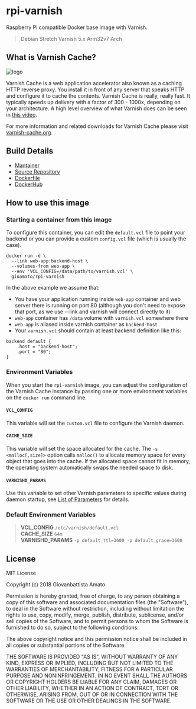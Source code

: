 # rpi-varnish

Raspberry Pi compatible Docker base image with Varnish.

> Debian Stretch
> Varnish 5.x
> Arm32v7 Arch

## What is Varnish Cache?

![logo](https://avatars3.githubusercontent.com/u/14977495?s=200&v=4)

Varnish Cache is a web application accelerator also known as a caching HTTP reverse proxy. You install it in front of any server that speaks HTTP and configure it to cache the contents. Varnish Cache is really, really fast. It typically speeds up delivery with a factor of 300 - 1000x, depending on your architecture. A high level overview of what Varnish does can be seen in [this video](https://www.youtube.com/watch?v=fGD14ChpcL4).

For more information and related downloads for Varnish Cache please visit [varnish-cache.org](https://varnish-cache.org/index.html).

## Build Details
- [Mantainer](https://github.com/gioamato)
- [Source Repository](https://github.com/gioamato/rpi-varnish)
- [Dockerfile](https://github.com/gioamato/rpi-varnish/blob/master/Dockerfile)
- [DockerHub](https://hub.docker.com/r/gioamato/rpi-varnish/)

## How to use this image

### Starting a container from this image

To configure this container, you can edit the `default.vcl` file to point your backend or you can provide a custom `config.vcl` file (which is usually the case).

```
docker run -d \
  --link web-app:backend-host \
  --volumes-from web-app \
  --env 'VCL_CONFIG=/data/path/to/varnish.vcl' \
  gioamato/rpi-varnish
```

In the above example we assume that:
* You have your application running inside `web-app` container and web server there is running on port 80 (although you don't need to expose that port, as we use --link and varnish will connect directly to it)
* `web-app` container has `/data` volume with `varnish.vcl` somewhere there
* `web-app` is aliased inside varnish container as `backend-host`
* Your `varnish.vcl` should contain at least backend definition like this:

```
backend default {
    .host = "backend-host";
    .port = "80";
}
```

### Environment Variables

When you start the `rpi-varnish` image, you can adjust the configuration of the Varnish Cache instance by passing one or more environment variables on the `docker run` command line.

#### `VCL_CONFIG`

This variable will set the `custom.vcl` file to configure the Varnish daemon.

#### `CACHE_SIZE`

This variable will set the space allocated for the cache. The `-s <malloc[,size]>` option calls `malloc()` to allocate memory space for every object that goes into the cache. If the allocated space cannot fit in memory, the operating system automatically swaps the needed space to disk.

#### `VARNISHD_PARAMS`

Use this variable to set other Varnish parameters to specific values during daemon startup, see [List of Parameters](https://varnish-cache.org/docs/4.1/reference/varnishd.html#list-of-parameters) for details.

### Default Environment Variables

> **VCL_CONFIG** `/etc/varnish/default.vcl`  
> **CACHE_SIZE** `64m`  
> **VARNISHD_PARAMS** `-p default_ttl=3600 -p default_grace=3600`

## License

MIT License

Copyright (c) 2018 Giovanbattista Amato

Permission is hereby granted, free of charge, to any person obtaining a copy
of this software and associated documentation files (the "Software"), to deal
in the Software without restriction, including without limitation the rights
to use, copy, modify, merge, publish, distribute, sublicense, and/or sell
copies of the Software, and to permit persons to whom the Software is
furnished to do so, subject to the following conditions:

The above copyright notice and this permission notice shall be included in all
copies or substantial portions of the Software.

THE SOFTWARE IS PROVIDED "AS IS", WITHOUT WARRANTY OF ANY KIND, EXPRESS OR
IMPLIED, INCLUDING BUT NOT LIMITED TO THE WARRANTIES OF MERCHANTABILITY,
FITNESS FOR A PARTICULAR PURPOSE AND NONINFRINGEMENT. IN NO EVENT SHALL THE
AUTHORS OR COPYRIGHT HOLDERS BE LIABLE FOR ANY CLAIM, DAMAGES OR OTHER
LIABILITY, WHETHER IN AN ACTION OF CONTRACT, TORT OR OTHERWISE, ARISING FROM,
OUT OF OR IN CONNECTION WITH THE SOFTWARE OR THE USE OR OTHER DEALINGS IN THE
SOFTWARE.
